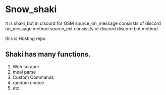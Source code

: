 # Snow_shaki
It is shaki_bot in discord for GSM
source_on_message consissts of discord on_message method
source_ext consissts of discord discord bot method

this is Hosting repo


## Shaki has many functions.

1. Web scraper
2. meal parse
3. Custom Commands
4. random choice
5. etc.
